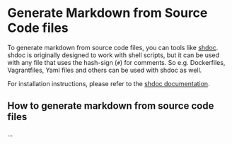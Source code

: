 # Generate Markdown from Source Code files

To generate markdown from source code files, you can tools like [shdoc](https://github.com/reconquest/shdoc). shdoc is originally designed
to work with shell scripts, but it can be used with any file that uses the hash-sign (`#`) for comments. So e.g. Dockerfiles, Vagrantfiles, Yaml files and others can be used with shdoc as well.

For installation instructions, please refer to the [shdoc documentation](https://github.com/reconquest/shdoc).

## How to generate markdown from source code files
...
